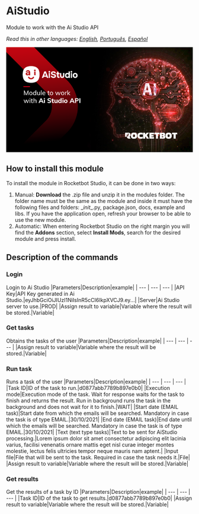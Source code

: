 



# AiStudio
  
Module to work with the Ai Studio API  

*Read this in other languages: [English](Manual_AiStudio.md), [Português](Manual_AiStudio.pr.md), [Español](Manual_AiStudio.es.md)*
  
![banner](imgs/Banner_AiStudio.png)
## How to install this module
  
To install the module in Rocketbot Studio, it can be done in two ways:
1. Manual: __Download__ the .zip file and unzip it in the modules folder. The folder name must be the same as the module and inside it must have the following files and folders: \__init__.py, package.json, docs, example and libs. If you have the application open, refresh your browser to be able to use the new module.
2. Automatic: When entering Rocketbot Studio on the right margin you will find the **Addons** section, select **Install Mods**, search for the desired module and press install.  


## Description of the commands

### Login
  
Login to Ai Studio
|Parameters|Description|example|
| --- | --- | --- |
|API Key|API Key generated in Ai Studio.|eyJhbGciOiJIUzI1NiIsInR5cCI6IkpXVCJ9.ey...|
|Server|Ai Studio server to use.|PROD|
|Assign result to variable|Variable where the result will be stored.|Variable|

### Get tasks
  
Obtains the tasks of the user
|Parameters|Description|example|
| --- | --- | --- |
|Assign result to variable|Variable where the result will be stored.|Variable|

### Run task
  
Runs a task of the user
|Parameters|Description|example|
| --- | --- | --- |
|Task ID|ID of the task to run.|d0877abb7789b897e0b0|
|Execution mode|Execution mode of the task. Wait for response waits for the task to finish and returns the result. Run in background runs the task in the background and does not wait for it to finish.|WAIT|
|Start date (EMAIL task)|Start date from which the emails will be searched. Mandatory in case the task is of type EMAIL.|30/10/2021|
|End date (EMAIL task)|End date until which the emails will be searched. Mandatory in case the task is of type EMAIL.|30/10/2021|
|Text (text type tasks)|Text to be sent for AiStudio processing.|Lorem ipsum dolor sit amet consectetur adipiscing elit lacinia varius, facilisi venenatis ornare mattis eget nisl curae integer montes molestie, lectus felis ultricies tempor neque mauris nam aptent.|
|Input file|File that will be sent to the task. Required in case the task needs it.|File|
|Assign result to variable|Variable where the result will be stored.|Variable|

### Get results
  
Get the results of a task by ID
|Parameters|Description|example|
| --- | --- | --- |
|Task ID|ID of the task to get results.|d0877abb7789b897e0b0|
|Assign result to variable|Variable where the result will be stored.|Variable|
